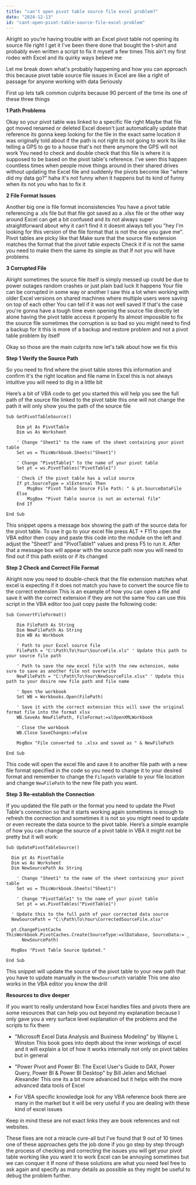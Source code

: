 ```yaml
---
title: "can't open pivot table source file excel problem?"
date: "2024-12-13"
id: "cant-open-pivot-table-source-file-excel-problem"
---
```


Alright so you’re having trouble with an Excel pivot table not opening its source file right I get it I've been there done that bought the t-shirt and probably even written a script to fix it myself a few times This ain't my first rodeo with Excel and its quirky ways believe me

Let me break down what's probably happening and how you can approach this because pivot table source file issues in Excel are like a right of passage for anyone working with data Seriously

First up lets talk common culprits because 90 percent of the time its one of these three things

**1 Path Problems**

Okay so your pivot table was linked to a specific file right Maybe that file got moved renamed or deleted Excel doesn't just automatically update that reference its gonna keep looking for the file in the exact same location it was originally told about if the path is not right its not going to work Its like telling a GPS to go to a house that's not there anymore the GPS will not work You need to check and double check that this file is where it is supposed to be based on the pivot table's reference. I've seen this happen countless times when people move things around in their shared drives without updating the Excel file and suddenly the pivots become like "where did my data go?" haha it's not funny when it happens but its kind of funny when its not you who has to fix it

**2 File Format Issues**

Another big one is file format inconsistencies You have a pivot table referencing a .xls file but that file got saved as a .xlsx file or the other way around Excel can get a bit confused and its not always super straightforward about why it can’t find it it doesnt always tell you "hey I'm looking for this version of the file format that is not the one you gave me". Pivot tables are picky like that Make sure that the source file extension matches the format that the pivot table expects Check it if is not the same you need to make them the same its simple as that If not you will have problems

**3 Corrupted File**

Alright sometimes the source file itself is simply messed up could be due to power outages random crashes or just plain bad luck It happens Your file can be corrupted in some way or another I saw this a lot when working with older Excel versions on shared machines where multiple users were saving on top of each other You can tell if it was not well saved If that's the case you're gonna have a tough time even opening the source file directly let alone having the pivot table access it properly Its almost impossible to fix the source file sometimes the corruption is so bad so you might need to find a backup for it this is more of a backup and restore problem and not a pivot table problem by itself

Okay so those are the main culprits now let's talk about how we fix this

**Step 1 Verify the Source Path**

So you need to find where the pivot table stores this information and confirm it's the right location and file name In Excel this is not always intuitive you will need to dig in a little bit

Here’s a bit of VBA code to get you started this will help you see the full path of the source file linked to the pivot table this one will not change the path it will only show you the path of the source file

```vba
Sub GetPivotTableSource()

    Dim pt As PivotTable
    Dim ws As Worksheet

    ' Change "Sheet1" to the name of the sheet containing your pivot table
    Set ws = ThisWorkbook.Sheets("Sheet1")

    ' Change "PivotTable1" to the name of your pivot table
    Set pt = ws.PivotTables("PivotTable1")

    ' Check if the pivot table has a valid source
    If pt.SourceType = xlExternal Then
        MsgBox "Pivot Table Source File Path: " & pt.SourceDataFile
    Else
        MsgBox "Pivot Table source is not an external file"
    End If

End Sub
```

This snippet opens a message box showing the path of the source data for the pivot table. To use it go to your excel file press ALT + F11 to open the VBA editor then copy and paste this code into the module on the left and adjust the "Sheet1" and "PivotTable1" values and press F5 to run it. After that a message box will appear with the source path now you will need to find out if this path exists or if its changed

**Step 2 Check and Correct File Format**

Alright now you need to double-check that the file extension matches what excel is expecting if it does not match you have to convert the source file to the correct extension This is an example of how you can open a file and save it with the correct extension if they are not the same You can use this script in the VBA editor too just copy paste the following code:

```vba
Sub ConvertFileFormat()

    Dim FilePath As String
    Dim NewFilePath As String
    Dim WB As Workbook

    ' Path to your Excel source file
    FilePath = "C:\Path\To\Your\SourceFile.xls" ' Update this path to your source file path

    ' Path to save the new excel file with the new extension, make sure to save as another file not overwrite
    NewFilePath = "C:\Path\To\Your\NewSourceFile.xlsx" ' Update this path to your desire new file path and file name

    ' Open the workbook
    Set WB = Workbooks.Open(FilePath)

    ' Save it with the correct extension this will save the original format file into the format xlsx
    WB.SaveAs NewFilePath, FileFormat:=xlOpenXMLWorkbook

    ' Close the workbook
    WB.Close SaveChanges:=False

    MsgBox "File converted to .xlsx and saved as " & NewFilePath

End Sub
```
This code will open the excel file and save it to another file path with a new file format specified in the code so you need to change it to your desired format and remember to change the `Filepath` variable to your file location and change `NewFilePath` to the new file path you want.

**Step 3 Re-establish the Connection**

If you updated the file path or the format you need to update the Pivot Table's connection so that it starts working again sometimes is enough to refresh the connection and sometimes it is not so you might need to update or even recreate the data source to the pivot table. Here’s a simple example of how you can change the source of a pivot table in VBA it might not be pretty but it will work:

```vba
Sub UpdatePivotTableSource()

  Dim pt As PivotTable
  Dim ws As Worksheet
  Dim NewSourcePath As String

    ' Change "Sheet1" to the name of the sheet containing your pivot table
    Set ws = ThisWorkbook.Sheets("Sheet1")

    ' Change "PivotTable1" to the name of your pivot table
    Set pt = ws.PivotTables("PivotTable1")

  ' Update this to the full path of your corrected data source
  NewSourcePath = "C:\Path\To\Your\CorrectedSourceFile.xlsx"

  pt.ChangePivotCache ThisWorkbook.PivotCaches.Create(SourceType:=xlDatabase, SourceData:= _
      NewSourcePath)

  MsgBox "Pivot Table Source Updated."

End Sub

```

This snippet will update the source of the pivot table to your new path that you have to update manually in the `NewSourcePath` variable This one also works in the VBA editor you know the drill

**Resources to dive deeper**

If you want to really understand how Excel handles files and pivots there are some resources that can help you out beyond my explanation because I only gave you a very surface level explanation of the problems and the scripts to fix them

*   "Microsoft Excel Data Analysis and Business Modeling" by Wayne L Winston This book goes into depth about the inner workings of excel and it will explain a lot of how it works internally not only on pivot tables but in general

*   "Power Pivot and Power BI: The Excel User's Guide to DAX, Power Query, Power BI & Power BI Desktop" by Bill Jelen and Michael Alexander This one its a bit more advanced but it helps with the more advanced data tools of Excel

*   For VBA specific knowledge look for any VBA reference book there are many in the market but it will be very useful if you are dealing with these kind of excel issues

Keep in mind these are not exact links they are book references and not websites.

These fixes are not a miracle cure-all but I've found that 9 out of 10 times one of these approaches gets the job done if you go step by step through the process of checking and correcting the issues you will get your pivot table working like you want it to work Excel can be annoying sometimes but we can conquer it If none of these solutions are what you need feel free to ask again and specify as many details as possible as they might be useful to debug the problem further.
